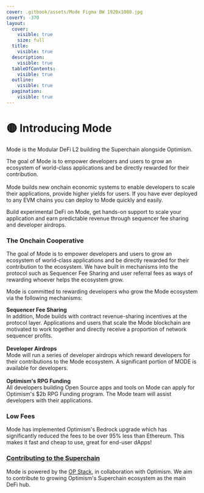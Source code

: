 ```yaml
---
cover: .gitbook/assets/Mode Figma BW 1920x1080.jpg
coverY: -370
layout:
  cover:
    visible: true
    size: full
  title:
    visible: true
  description:
    visible: true
  tableOfContents:
    visible: true
  outline:
    visible: true
  pagination:
    visible: true
---
```


# 🟡 Introducing Mode

Mode is the Modular DeFi L2 building the Superchain alongside Optimism.

The goal of Mode is to empower developers and users to grow an ecosystem of world-class applications and be directly rewarded for their contribution. \
\
Mode builds new onchain economic systems to enable developers to scale their applications, provide higher yields for users. If you have ever deployed to any EVM chains you can deploy to Mode quickly and easily.&#x20;

Build experimental DeFi on Mode, get hands-on support to scale your application and earn predictable revenue through sequencer fee sharing and developer airdrops.

### The Onchain Cooperative

The goal of Mode is to empower developers and users to grow an ecosystem of world-class applications and be directly rewarded for their contribution to the ecosystem. We have built in mechanisms into the protocol such as Sequencer Fee Sharing and user referral fees as ways of rewarding whoever helps the ecosystem grow.&#x20;

Mode is committed to rewarding developers who grow the Mode ecosystem via the following mechanisms:&#x20;

**Sequencer Fee Sharing**  \
In addition, Mode builds with contract revenue-sharing incentives at the protocol layer. Applications and users that scale the Mode blockchain are motivated to work together and directly receive a proportion of network sequencer profits.\
\
**Developer Airdrops** \
Mode will run a series of developer airdrops which reward developers for their contributions to the Mode ecosystem. A significant portion of MODE is available for developers. \
\
**Optimism's RPG Funding** \
All developers building Open Source apps and tools on Mode can apply for Optimism's $2b RPG Funding program. The Mode team will assist developers with their applications.&#x20;

### Low Fees

Mode has implemented Optimism's Bedrock upgrade which has significantly reduced the fees to be over 95% less than Ethereum. This makes it fast and cheap to use, great for end-user dApps!

### [Contributing to the Superchain](https://docs.base.org/#open-source)

Mode is powered by the [OP Stack](https://stack.optimism.io/), in collaboration with Optimism. We aim to contribute to growing Optimism's Superchain ecosystem as the main DeFi hub.

